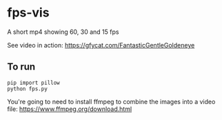 # fps-vis
A short mp4 showing 60, 30 and 15 fps

See video in action: https://gfycat.com/FantasticGentleGoldeneye

## To run

```
pip import pillow
python fps.py
```

You're going to need to install ffmpeg to combine the images into a video file: https://www.ffmpeg.org/download.html
